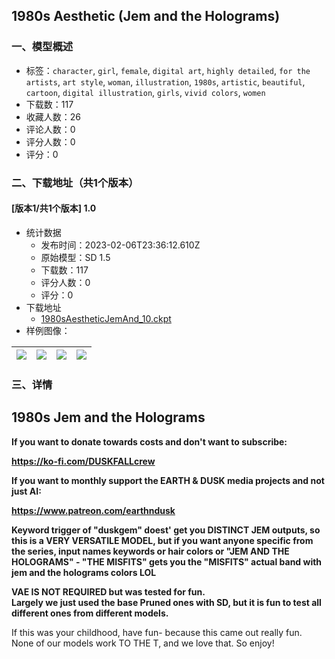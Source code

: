 ## 1980s Aesthetic (Jem and the Holograms)
### 一、模型概述

- 标签：`character`, `girl`, `female`, `digital art`, `highly detailed`, `for the artists`, `art style`, `woman`, `illustration`, `1980s`, `artistic`, `beautiful`, `cartoon`, `digital illustration`, `girls`, `vivid colors`, `women`
- 下载数：117
- 收藏人数：26
- 评论人数：0
- 评分人数：0
- 评分：0

### 二、下载地址（共1个版本）

#### [版本1/共1个版本] 1.0

- 统计数据
  - 发布时间：2023-02-06T23:36:12.610Z
  - 原始模型：SD 1.5
  - 下载数：117
  - 评分人数：0
  - 评分：0
- 下载地址
  - [1980sAestheticJemAnd_10.ckpt](https://civitai.com/api/download/models/8343)
- 样例图像：

| <img src="https://image.civitai.com/xG1nkqKTMzGDvpLrqFT7WA/63e6ac45-8685-4bbd-c0df-9ce6883f1200/width=450/79088.jpeg" /> | <img src="https://image.civitai.com/xG1nkqKTMzGDvpLrqFT7WA/8cc448b5-a459-4af4-76de-7848dd373c00/width=450/79098.jpeg" /> | <img src="https://image.civitai.com/xG1nkqKTMzGDvpLrqFT7WA/03908a41-297f-4a0a-510b-b7456c81c500/width=450/79097.jpeg" /> | <img src="https://image.civitai.com/xG1nkqKTMzGDvpLrqFT7WA/c748592d-4eb0-406b-df5d-d0549f25fb00/width=450/79096.jpeg" /> |
| ---- | ---- | ---- | ---- |


### 三、详情
<h2>1980s Jem and the Holograms</h2><p><strong>If you want to donate towards costs and don't want to subscribe:</strong></p><p><a target="_blank" rel="ugc" href="https://ko-fi.com/DUSKFALLcrew"><strong>https://ko-fi.com/DUSKFALLcrew</strong></a></p><p><strong>If you want to monthly support the EARTH &amp; DUSK media projects and not just AI:</strong></p><p><a target="_blank" rel="ugc" href="https://www.patreon.com/earthndusk"><strong>https://www.patreon.com/earthndusk</strong></a></p><p></p><p><strong>Keyword trigger of "duskgem" doest' get you DISTINCT JEM outputs, so this is a VERY VERSATILE MODEL, but if you want anyone specific from the series, input names keywords or hair colors or "JEM AND THE HOLOGRAMS" - "THE MISFITS" gets you the "MISFITS" actual band with jem and the holograms colors LOL</strong></p><p></p><p><strong>VAE IS NOT REQUIRED but was tested for fun.</strong><br /><strong>Largely we just used the base Pruned ones with SD, but it is fun to test all different ones from different models.</strong></p><p></p><p>If this was your childhood, have fun- because this came out really fun. None of our models work TO THE T, and we love that. So enjoy!</p>